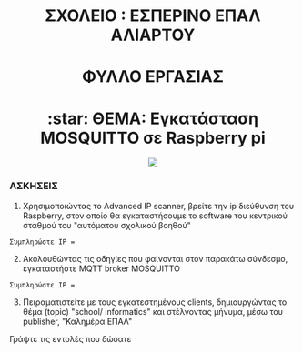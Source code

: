<!-- title only -->
<h1 align="center"> ΣΧΟΛΕΙΟ :  ΕΣΠΕΡΙΝΟ ΕΠΑΛ ΑΛΙΑΡΤΟΥ </h1>

<!-- title with div -->
<div align="center"> <h1 align="center"> ΦΥΛΛΟ ΕΡΓΑΣΙΑΣ</h1> </div>
<div align="center"> <h1> :star:   ΘΕΜΑ: Εγκατάσταση   MOSQUITTO σε Raspberry pi</h1>  </div>

<p align="center"><img src="https://mosquitto.org/images/mosquitto-text-side-28.png"></p>


### ΑΣΚΗΣΕΙΣ
 

  1. Χρησιμοποιώντας το Advanced IP scanner, βρείτε την ip διεύθυνση του Raspberry, στον οποίο θα εγκαταστήσουμε το software του κεντρικού σταθμού του "αυτόματου σχολικού βοηθού"


```
Συμπληρώστε IP =
```


2. Ακολουθώντας τις οδηγίες που φαίνονται στον παρακάτω σύνδεσμο, εγκαταστήστε MQTT broker MOSQUITTO

```
Συμπληρώστε IP =
```



3. Πειραματιστείτε με τους εγκατεστημένους  clients,  δημιουργώντας το θέμα (topic) "school/ informatics" και στέλνοντας μήνυμα, μέσω του publisher,  "Καλημέρα ΕΠΑΛ"

Γράψτε τις εντολές  που δώσατε
```










```

